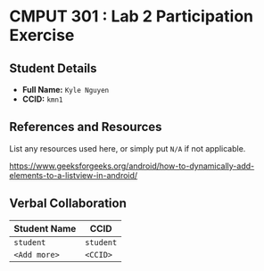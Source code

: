 # CMPUT 301 : Lab 2 Participation Exercise

## Student Details

- **Full Name:** `Kyle Nguyen`
- **CCID:** `kmn1`

## References and Resources

List any resources used here, or simply put `N/A` if not applicable.

https://www.geeksforgeeks.org/android/how-to-dynamically-add-elements-to-a-listview-in-android/ 



## Verbal Collaboration

| Student Name | CCID      |
| ------------ | --------- |
| `student`    | `student` |
| `<Add more>` | `<CCID>`  |
